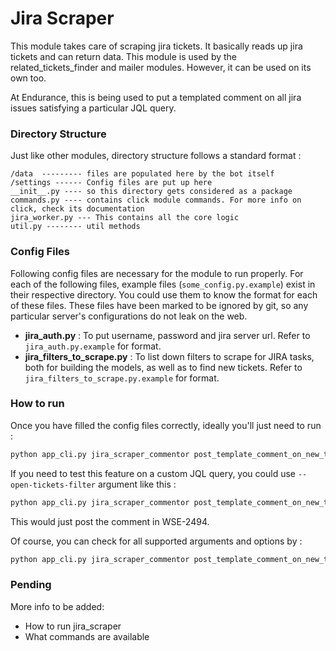 # Jira Scraper

This module takes care of scraping jira tickets. It basically reads up jira tickets and can return data. This module is used by the related_tickets_finder and mailer modules. However, it can be used on its own too.

At Endurance, this is being used to put a templated comment on all jira issues satisfying a particular JQL query.


### Directory Structure
Just like other modules, directory structure follows a standard format : 

```
/data  --------- files are populated here by the bot itself
/settings ------ Config files are put up here
__init__.py ---- so this directory gets considered as a package
commands.py ---- contains click module commands. For more info on click, check its documentation
jira_worker.py --- This contains all the core logic 
util.py -------- util methods
```

### Config Files

Following config files are necessary for the module to run properly. For each of the following files, example files (`some_config.py.example`) exist in their respective directory. You could use them to know the format for each of these files. These files have been marked to be ignored by git, so any particular server's configurations do not leak on the web.

- **jira_auth.py** : To put username, password and jira server url. Refer to `jira_auth.py.example` for format.
- **jira_filters_to_scrape.py** : To list down filters to scrape for JIRA tasks, both for building the models, as well as to find new tickets. Refer to `jira_filters_to_scrape.py.example` for format.

### How to run

Once you have filled the config files correctly, ideally you'll just need to run : 

```bash
python app_cli.py jira_scraper_commentor post_template_comment_on_new_tickets
```

If you need to test this feature on a custom JQL query, you could use `--open-tickets-filter` argument like this : 

```bash
python app_cli.py jira_scraper_commentor post_template_comment_on_new_tickets --open-tickets-filter "project = WSE AND key = WSE-2494"
```
This would just post the comment in WSE-2494. 

Of course, you can check for all supported arguments and options by :

```bash
python app_cli.py jira_scraper_commentor post_template_comment_on_new_tickets --help
```


### Pending
More info to be added:
- How to run jira_scraper
- What commands are available
